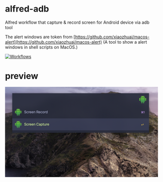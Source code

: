 # alfred-adb

Alfred workflow that capture & record screen for Android device via adb tool

The alert windows are token from [https://github.com/xiaozhuai/macos-alert](https://github.com/xiaozhuai/macos-alert) (A tool to show a alert windows in shell scripts on MacOS.)

[![Workflows](https://img.shields.io/badge/-more%20workflows-0a0a0a.svg?style=flat&colorA=0a0a0a)](https://github.com/learn-anything/alfred-workflows)

# preview

[![Watch the video](preview.png)](https://youtu.be/OInAgsoh6os)
